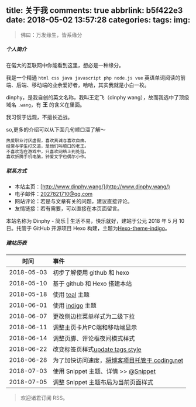 title: 关于我
comments: true
abbrlink: b5f422e3
date: 2018-05-02 13:57:28
categories:
tags:
img:
---
> 佛曰：万发缘生，皆系缘分
##### 个人简介

在偌大的互联网中你能看到这里，想必是一种缘分。

我是一个精通 `html css java javascript php node.js vue` 英语单词阅读的前端、后端、移动端的业余爱好者，哈哈，其实我就是小白一枚。

dinphy，是我自创的英文名称，我叫王定飞（dinphy wang），故而我选中了顶级域名 `.wang`，有 **王** 的含义在里面。

我习惯于远观，不擅长近战。

so,更多的介绍可以从下面几句顺口溜了解～

```js
热爱职业讨厌虚假，喜欢真诚与喜欢自由。
经常与学生打交道，是他们叫顺口的老王。
不喜欢泡在游戏中，只喜欢网络上到处逛。
喜欢折腾手机电脑，钟爱文字也偶尔小作。
```

##### 联系方式

 - 本站主页：[http://www.dinphy.wang/](http://www.dinphy.wang/)
 - 电子邮件：2027821710@qq.com
 - 网站评论：若是与文章有关的问题，建议直接评论。
 - 友情链接：若有需要，可以直接在本页面留言。

本站名称为 Dinphy - 简乐 | 生活不易，快乐就好，建站于公元 2018 年 5 月 10 日。托管于 GitHub 开源项目 Hexo 构建，主题为[Hexo-theme-indigo](https://github.com/dinphy/hexo-theme-indigo-plus)。

##### 建站历表

| 时间 | 事件 |
|:--------------------:|:---------------------|
| 2018-05-03 | 初步了解使用 github 和 hexo |
| 2018-05-10 | 基于 github 和 Hexo 搭建本站 | 
| 2018-05-18 | 使用 [teal](https://github.com/dinphy/hexo-theme-teal) 主题 |
| 2018-06-01 | 使用 [indigo](https://github.com/dinphy/hexo-theme-indigo-plus) 主题 |
| 2018-06-07 | 更改侧边栏菜单样式为二级下拉 |
| 2018-06-11 | 调整主页卡片PC端和移动端显示 |
| 2018-06-14 | 调整页脚、评论框夜间模式样式 |
| 2018-06-22 | 改变标签页样式[update tags style](https://github.com/dinphy/hexo-theme-indigo/commit/9f84a421bc6a69bd4f292e75918eb85e339ff75e) |
| 2018-06-28 | 为了加快访问速度，[将博客项目托管于 coding.net](https://www.dinphy.wang/posts/5cd9f4a5/) |
| 2018-07-03 | 使用 Snippet 主题、详情 >> [@Snippet](https://github.com/dinphy/hexo-theme-snippet) |
| 2018-07-05 | 调整 Snippet 主题布局为当前页面样式 |

> 欢迎诸君订阅 RSS。